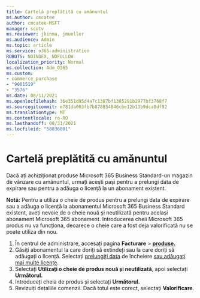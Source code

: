 ```yaml
---
title: Cartelă preplătită cu amănuntul
ms.author: cmcatee
author: cmcatee-MSFT
manager: scotv
ms.reviewer: jkinma, jmueller
ms.audience: Admin
ms.topic: article
ms.service: o365-administration
ROBOTS: NOINDEX, NOFOLLOW
localization_priority: Normal
ms.collection: Adm_O365
ms.custom:
- commerce_purchase
- "9001519"
- "3576"
ms.date: 08/11/2021
ms.openlocfilehash: 36e351d95d4a7c1387bf1385291b2977bf3768f7
ms.sourcegitcommit: e781da003fb7b878854846cbe12b13b9dca8df92
ms.translationtype: MT
ms.contentlocale: ro-RO
ms.lasthandoff: 08/31/2021
ms.locfileid: "58836801"
---
```

# <a name="retail-prepaid-card"></a>Cartelă preplătită cu amănuntul

Dacă ați achiziționat produse Microsoft 365 Business Standard-un magazin de vânzare cu amănuntul, urmați acești pași pentru a prelungi data de expirare sau pentru a adăuga o licență la un abonament existent.

**Notă:** Pentru a utiliza o cheie de produs pentru a prelungi data de expirare sau a adăuga o licență la abonamentul Microsoft 365 Business Standard existent, aveți nevoie de o cheie nouă și neutilizată pentru același abonament Microsoft 365 abonament. Introducerea cheii Microsoft 365 produs nu va funcționa, deoarece o cheie care a fost deja valorificată nu se poate utiliza din nou.

1. În centrul de administrare, accesați pagina **Facturare**  >  **[produse.](https://go.microsoft.com/fwlink/p/?linkid=842054)**
2. Găsiți abonamentul la care doriți să extindeți sau la care doriți să adăugați o licență. Selectați [prelungiți data](https://go.microsoft.com/fwlink/p/?linkid=842054) de încheiere [sau adăugați mai multe licențe](https://go.microsoft.com/fwlink/p/?linkid=842054).
3. Selectați **Utilizați o cheie de produs nouă și neutilizată**, apoi selectați **Următorul.**
4. Introduceți cheia de produs și selectați **Următorul.**
5. Revizuiți detaliile comenzii. Dacă totul este corect, selectați **Valorificare**.
